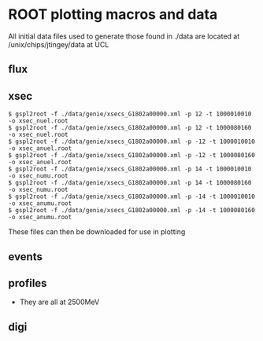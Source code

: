 # ROOT plotting macros and data

All initial data files used to generate those found in ./data are located at /unix/chips/jtingey/data at UCL

## flux

## xsec

```
$ gspl2root -f ./data/genie/xsecs_G1802a00000.xml -p 12 -t 1000010010 -o xsec_nuel.root
$ gspl2root -f ./data/genie/xsecs_G1802a00000.xml -p 12 -t 1000080160 -o xsec_nuel.root
$ gspl2root -f ./data/genie/xsecs_G1802a00000.xml -p -12 -t 1000010010 -o xsec_anuel.root
$ gspl2root -f ./data/genie/xsecs_G1802a00000.xml -p -12 -t 1000080160 -o xsec_anuel.root
$ gspl2root -f ./data/genie/xsecs_G1802a00000.xml -p 14 -t 1000010010 -o xsec_numu.root
$ gspl2root -f ./data/genie/xsecs_G1802a00000.xml -p 14 -t 1000080160 -o xsec_numu.root
$ gspl2root -f ./data/genie/xsecs_G1802a00000.xml -p -14 -t 1000010010 -o xsec_anumu.root
$ gspl2root -f ./data/genie/xsecs_G1802a00000.xml -p -14 -t 1000080160 -o xsec_anumu.root
```

These files can then be downloaded for use in plotting

## events



## profiles

- They are all at 2500MeV

## digi

